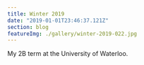 ```yaml
---
title: Winter 2019
date: "2019-01-01T23:46:37.121Z"
section: blog
featureImg: ./gallery/winter-2019-022.jpg
---
```


My 2B term at the University of Waterloo.
